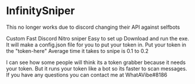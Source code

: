 # InfinitySniper

This no longer works due to discord changing their API against selfbots

Custom Fast Discord Nitro sniper
Easy to set up
Download and run the exe. It will make a config.json file for you to put your token in.
Put your token in the "token-here"
Average time it takes to snipe is 0.1 to 0.2

I can see how some people will think its a token grabber because it needs your token. But it runs your token like a bot so its faster to scan messages. 
If you have any questions you can contact me at WhatAVibe#8186
